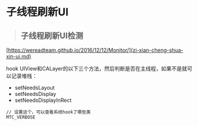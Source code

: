 # 子线程刷新UI

> ## 子线程刷新UI检测

[https://wereadteam.github.io/2016/12/12/Monitor/](zi-xian-cheng-shua-xin-ui.md)

hook UIView和CALayer的以下三个方法，然后判断是否在主线程，如果不是就可以记录堆栈：

* setNeedsLayout
* setNeedsDisplay
* setNeedsDisplayInRect

```text
// 设置这个，可以查看系统hook了哪些类
MTC_VERBOSE
```

